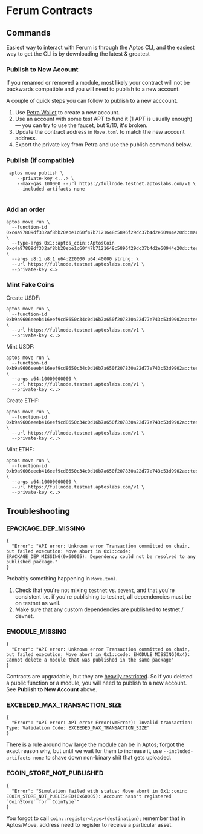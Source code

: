 # Ferum Contracts

## Commands

Easiest way to interact with Ferum is through the Aptos CLI, and the easiest way to get the CLI is by downloading the latest & greatest 

### Publish to New Account

If you renamed or removed a module, most likely your contract will not be backwards compatible and you will need to publish to a new account.

A couple of quick steps you can follow to publish to a new acccount. 

1. Use [Petra Wallet](https://chrome.google.com/webstore/detail/petra-aptos-wallet/ejjladinnckdgjemekebdpeokbikhfci) to create a new account. 
2. Use an account with some test APT to fund it (1 APT is usually enough) — you can try to use the faucet, but 9/10, it's broken. 
4. Update the contract address in `Move.toml` to match the new account address. 
5. Export the private key from Petra and use the publish command below.

### Publish (if compatible) 

```
 aptos move publish \
    --private-key <...> \
    --max-gas 100000 --url https://fullnode.testnet.aptoslabs.com/v1 \
    --included-artifacts none
 
```

### Add an order

```
aptos move run \
  --function-id 0xc4a97809df332af8bb20ebe1c60f47b7121648c5896f29dc37b4d2e60944e20d::market::add_order_entry \
  --type-args 0x1::aptos_coin::AptosCoin 0xc4a97809df332af8bb20ebe1c60f47b7121648c5896f29dc37b4d2e60944e20d::test_coins::USDF \
  --args u8:1 u8:1 u64:220000 u64:40000 string: \
  --url https://fullnode.testnet.aptoslabs.com/v1 \
  --private-key <…>   
```

### Mint Fake Coins 


Create USDF:

```
aptos move run \
  --function-id 0xb9a9606eeeb416eef9cd8650c34c0d16b7a650f207830a22d77e743c53d9902a::test_coins::create_usdf \
  --url https://fullnode.testnet.aptoslabs.com/v1 \
  --private-key <..>
```

Mint USDF:

```
aptos move run \
  --function-id 0xb9a9606eeeb416eef9cd8650c34c0d16b7a650f207830a22d77e743c53d9902a::test_coins::mint_usdf \
  --args u64:10000000000 \
  --url https://fullnode.testnet.aptoslabs.com/v1 \
  --private-key <..>
```

Create ETHF:

```
aptos move run \
  --function-id 0xb9a9606eeeb416eef9cd8650c34c0d16b7a650f207830a22d77e743c53d9902a::test_coins::create_ethf \
  --url https://fullnode.testnet.aptoslabs.com/v1 \
  --private-key <..>
```

Mint ETHF:

```
aptos move run \
  --function-id 0xb9a9606eeeb416eef9cd8650c34c0d16b7a650f207830a22d77e743c53d9902a::test_coins::mint_ethf \
  --args u64:10000000000 \
  --url https://fullnode.testnet.aptoslabs.com/v1 \
  --private-key <..>
```

## Troubleshooting 

### EPACKAGE_DEP_MISSING

```
{
  "Error": "API error: Unknown error Transaction committed on chain, but failed execution: Move abort in 0x1::code: EPACKAGE_DEP_MISSING(0x60005): Dependency could not be resolved to any published package."
}
```

Probably something happening in `Move.toml`. 

1. Check that you're not mixing `testnet` vs. `devent`, and that you're consistent i.e. if you're publishing to testnet, all dependencies must be on testnet as well.
2. Make sure that any custom dependencies are published to testnet / devnet. 


### EMODULE_MISSING

```
{
  "Error": "API error: Unknown error Transaction committed on chain, but failed execution: Move abort in 0x1::code: EMODULE_MISSING(0x4): Cannot delete a module that was published in the same package"
}
```

Contracts are upgradable, but they are [heavily restricted](https://aptos.dev/guides/move-guides/upgrading-move-code/). So if you deleted a public function or a module, you will need to publish to a new account. See **Publish to New Account** above.

### EXCEEDED_MAX_TRANSACTION_SIZE

```
{
  "Error": "API error: API error Error(VmError): Invalid transaction: Type: Validation Code: EXCEEDED_MAX_TRANSACTION_SIZE"
}
```

There is a rule around how large the module can be in Aptos; forgot the exact reason why, but until we wait for them to increase it, use `--included-artifacts none` to shave down non-binary shit that gets uploaded.

### ECOIN_STORE_NOT_PUBLISHED

```
{
  "Error": "Simulation failed with status: Move abort in 0x1::coin: ECOIN_STORE_NOT_PUBLISHED(0x60005): Account hasn't registered `CoinStore` for `CoinType`"
}
```

You forgot to call `coin::register<type>(destination)`; remember that in Aptos/Move, address need to register to receive a particular asset.
